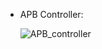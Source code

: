 - APB Controller: 
  
  ![APB_controller](https://github.com/ThomasMJosline/AHB_to_APB_Bridgeproject/assets/84652232/6eaafef4-0ae6-4bcb-bd87-30733fb4e007)




